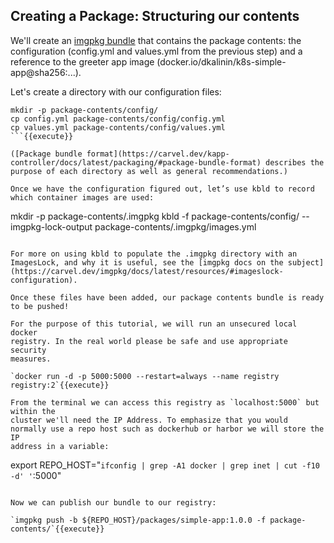 ## Creating a Package: Structuring our contents
We'll create an [imgpkg bundle](https://carvel.dev/imgpkg/docs/latest/resources/#bundle)
that contains the package contents: the configuration (config.yml and values.yml from the previous step) and a reference to the greeter app image (docker.io/dkalinin/k8s-simple-app@sha256:...).

Let's create a directory with our configuration files:
```
mkdir -p package-contents/config/
cp config.yml package-contents/config/config.yml
cp values.yml package-contents/config/values.yml
```{{execute}}

([Package bundle format](https://carvel.dev/kapp-controller/docs/latest/packaging/#package-bundle-format) describes the purpose of each directory as well as general recommendations.)

Once we have the configuration figured out, let’s use kbld to record which container images are used:
```
mkdir -p package-contents/.imgpkg
kbld -f package-contents/config/ --imgpkg-lock-output package-contents/.imgpkg/images.yml
```{{execute}}

For more on using kbld to populate the .imgpkg directory with an ImagesLock, and why it is useful, see the [imgpkg docs on the subject](https://carvel.dev/imgpkg/docs/latest/resources/#imageslock-configuration).

Once these files have been added, our package contents bundle is ready to be pushed!

For the purpose of this tutorial, we will run an unsecured local docker
registry. In the real world please be safe and use appropriate security
measures.

`docker run -d -p 5000:5000 --restart=always --name registry registry:2`{{execute}}

From the terminal we can access this registry as `localhost:5000` but within the
cluster we'll need the IP Address. To emphasize that you would
normally use a repo host such as dockerhub or harbor we will store the IP
address in a variable:

```
export REPO_HOST="`ifconfig | grep -A1 docker | grep inet | cut -f10 -d' '`:5000"
```{{execute}}

Now we can publish our bundle to our registry:

`imgpkg push -b ${REPO_HOST}/packages/simple-app:1.0.0 -f package-contents/`{{execute}}
